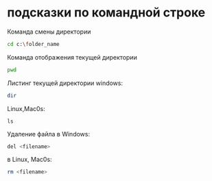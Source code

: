 # подсказки по командной строке

Команда смены директории
```sh
cd c:\folder_name
```

Команда отображения текущей директории
```sh
pwd
```

Листинг текущей директории windows:
```sh
dir
```
Linux,Mac0s:
```
ls
```

Удаление файла в Windows:
```sh
del <filename>
```
в Linux, Mac0s:
```sh
rm <filename>
```



